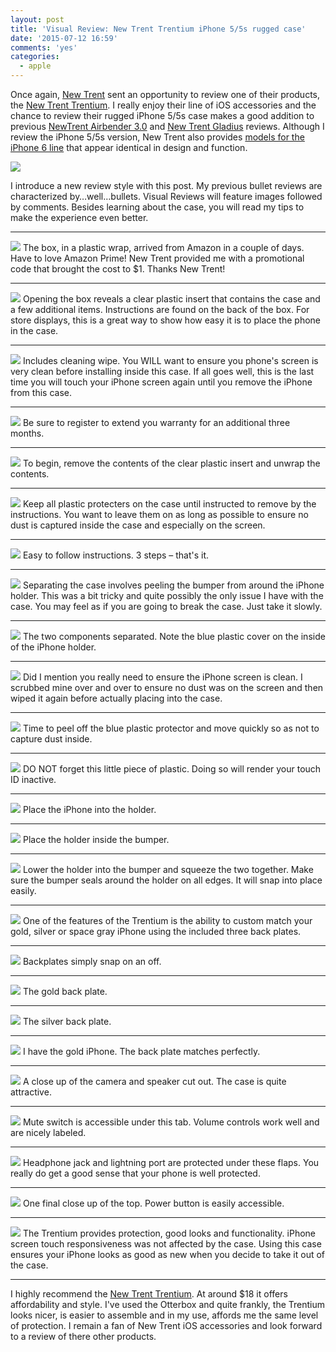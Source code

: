 ```yaml
---
layout: post
title: 'Visual Review: New Trent Trentium iPhone 5/5s rugged case'
date: '2015-07-12 16:59'
comments: 'yes'
categories:
  - apple
---
```


Once again, [New Trent](http://www.newtrent.com) sent an opportunity to review one of their products, the [New Trent Trentium](http://www.amazon.com/s/ref=as_li_ss_tl?_encoding=UTF8&camp=1789&creative=390957&field-keywords=new%20trent%20trentium&linkCode=ur2&tag=bricinmypockb-20&url=search-alias%3Daps&linkId=YGBHL3E3ZCRTXC53). I really enjoy their line of iOS accessories and the chance to review their rugged iPhone 5/5s case makes a good addition to previous [NewTrent Airbender 3.0](http://www.stevencombs.com/apple/2015/07/04/bullet-review-newtrent-airbender-3.html) and [New Trent Gladius](http://www.stevencombs.com/apple/2014/03/16/bullet-review-new-trent-gladius-air-for-ipad-air.html) reviews. Although I review the iPhone 5/5s version, New Trent also provides [models for the iPhone 6 line](http://www.amazon.com/s/ref=as_li_ss_tl?_encoding=UTF8&camp=1789&creative=390957&field-keywords=new%20trent%20trentium&linkCode=ur2&tag=bricinmypockb-20&url=search-alias%3Daps&linkId=YGBHL3E3ZCRTXC53) that appear identical in design and function.

![](https://lh3.googleusercontent.com/w9_WpJ3EU9tz8dHjuOrPbhC7QIGaL65xCsq7dVenbXWp=s1555-no)

I introduce a new review style with this post. My previous bullet reviews are characterized by…well…bullets. Visual Reviews will feature images followed by comments. Besides learning about the case, you will read my tips to make the experience even better.

***

![](https://lh3.googleusercontent.com/cIGEpGq_WpDS8YTOkgnpbvcvx1iCxEDlFH3wZpOM1Mya=s1555-no)
The box, in a plastic wrap, arrived from Amazon in a couple of days. Have to love Amazon Prime! New Trent provided me with a promotional code that brought the cost to $1. Thanks New Trent!

***

![](https://lh3.googleusercontent.com/QDuSDb9nPOLSoaYaz3J97sRIiGQmq63dccQH3_-gpXqO=s1555-no)
Opening the box reveals a clear plastic insert that contains the case and a few additional items. Instructions are found on the back of the box. For store displays, this is a great way to show how easy it is to place the phone in the case.

***

![](https://lh3.googleusercontent.com/r1xQhYsyTYBsKSulm22Z_RFyDIRnImSC0mLdIKtw7FVA=s1555-no)
Includes cleaning wipe. You WILL want to ensure you phone's screen is very clean before installing inside this case. If all goes well, this is the last time you will touch your iPhone screen again until you remove the iPhone from this case.

***

![](https://lh3.googleusercontent.com/cmaAjLGCzHG3YOhmSanl0bX-RddXkYCSp9R8MAOrDnPt=s1555-no)
Be sure to register to extend you warranty for an additional three months.

***

![](https://lh3.googleusercontent.com/_CBPGqoC74jWCYkJxOgKlMQFq3qePgbInCB9fm01tM6V=s1555-no)
To begin, remove the contents of the clear plastic insert and unwrap the contents.

***

![](https://lh3.googleusercontent.com/646ac66N5L-TktXf6nMIc3WZo_j90Ki2Fck7I5mFBdqA=w2098-h1555-no)
Keep all plastic protecters on the case until instructed to remove by the instructions. You want to leave them on as long as possible to ensure no dust is captured inside the case and especially on the screen.

***

![](https://lh3.googleusercontent.com/kDlKXEKux0eNwjvhV4hQceKSRcDdcj54TKcGrwKByktH=w2653-h1555-no)
Easy to follow instructions. 3 steps – that's it.

***

![](https://lh3.googleusercontent.com/nQZ30tevyYagkiTYyPIzbNucaww06rx-6vps1ZHU5Hsj=s1555-no)
Separating the case involves peeling the bumper from around the iPhone holder. This was a bit tricky and quite possibly the only issue I have with the case. You may feel as if you are going to break the case. Just take it slowly.

***

![](https://lh3.googleusercontent.com/cqK9NRVS6taMAjIp9j18fSZ-HoW_1ToUZZbAonqrPYC8=w2098-h1555-no)
The two components separated. Note the blue plastic cover on the inside of the iPhone holder.

***

![](https://lh3.googleusercontent.com/x-iNAyW75ne-Z4tnzGyfB_zAT1bQZd4-dL_x4Ajv_2EJ=s1555-no)
Did I mention you really need to ensure the iPhone screen is clean. I scrubbed mine over and over to ensure no dust was on the screen and then wiped it again before actually placing into the case.

***

![](https://lh3.googleusercontent.com/CFUt6P6z9N5WTnQpdLjGuDw0aK26B6aU73xQvELgH-w2=s1555-no)
Time to peel off the blue plastic protector and move quickly so as not to capture dust inside.

***

![](https://lh3.googleusercontent.com/lhCF0xM24aMiTL-mwMyHwKTkeacKDDUzYGRE2Y6PKzdy=s1555-no)
DO NOT forget this little piece of plastic. Doing so will render your touch ID inactive.

***

![](https://lh3.googleusercontent.com/bgrqeLCtHWtUYlIuk7pIc2T84v52w_XY8pZ2aoKKxh5S=s1555-no)
Place the iPhone into the holder.

***

![](https://lh3.googleusercontent.com/zpxs8GoAdnNbTp7xTjQY4znCOeaL_Oew6umgnwUs7ryD=w2098-h1555-no)
Place the holder inside the bumper.

***

![](https://lh3.googleusercontent.com/zm-yTkaG0OnlQzcE7Fh8dP2WBeP4jukB2U-pI2W8-2q9=s1555-no)
Lower the holder into the bumper and squeeze the two together. Make sure the bumper seals around the holder on all edges. It will snap into place easily.

***

![](https://lh3.googleusercontent.com/QUdKSB7FK1k1cvDO1ajKvSMDGDtLB51cNnAsj9Jx4E81=w2098-h1555-no)
One of the features of the Trentium is the ability to custom match your gold, silver or space gray iPhone using the included three back plates.

***

![](https://lh3.googleusercontent.com/sIQo4sF0Z5piNO0MUylgaLpKUsclZZYMRD9941SkohMJ=s1555-no)
Backplates simply snap on an off.

***

![](https://lh3.googleusercontent.com/egzqdeaQWBw4yXC6jRArNBOehSRI8vV12BsnxEZmVWVv=s1555-no)
The gold back plate.

***

![](https://lh3.googleusercontent.com/FeKx7Xv-KMBtrkbWWXJajESCPVdesskz9bgoProndIp_=s1555-no)
The silver back plate.

***

![](https://lh3.googleusercontent.com/WiRBb-VDTXOo_hFWhTt6jKw_4voMqaxsrmGUyTPJjGAI=s1555-no)
I have the gold iPhone. The back plate matches perfectly.

***

![](https://lh3.googleusercontent.com/sgkNeDXW-B1fdDELl0eImRaleQXbs_4tlTMQSrWZJaWh=s1555-no)
A close up of the camera and speaker cut out. The case is quite attractive.

***

![](https://lh3.googleusercontent.com/mZssCeI9LF8i8OF7kmouXcP38ljGbMiq7Cpwu3FpQqdt=s1555-no)
Mute switch is accessible under this tab. Volume controls work well and are nicely labeled.

***

![](https://lh3.googleusercontent.com/fYiqv4C28X3RvYeCqs4d8qFqMuGMH_jmMz_Ati3CCODZ=s1555-no)
Headphone jack and lightning port are protected under these flaps. You really do get a good sense that your phone is well protected.

***

![](https://lh3.googleusercontent.com/oZBRnjjPLTdroJ-H25oNDhs5Aiei1k1C2QQ_x92AiB0K=w1640-h1555-no)
One final close up of the top. Power button is easily accessible.

***

![](https://lh3.googleusercontent.com/15zHIVglEoxbSckzDL4LWSheFmzRQWNR5BeIiXHC9PDE=w2098-h1555-no)
The Trentium provides protection, good looks and functionality. iPhone screen touch responsiveness was not affected by the case. Using this case ensures your iPhone looks as good as new when you decide to take it out of the case.

***

I highly recommend the [New Trent Trentium](http://www.amazon.com/s/ref=as_li_ss_tl?_encoding=UTF8&camp=1789&creative=390957&field-keywords=new%20trent%20trentium&linkCode=ur2&tag=bricinmypockb-20&url=search-alias%3Daps&linkId=YGBHL3E3ZCRTXC53). At around $18 it offers affordability and style. I've used the Otterbox and quite frankly, the Trentium looks nicer, is easier to assemble and in my use, affords me the same level of protection. I remain a fan of New Trent iOS accessories and look forward to a review of there other products.
